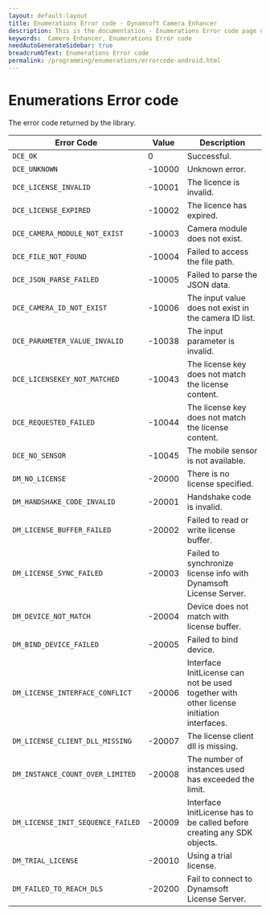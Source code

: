 ```yaml
---
layout: default-layout
title: Enumerations Error code - Dynamsoft Camera Enhancer
description: This is the documentation - Enumerations Error code page of Dynamsoft Camera Enhancer.
keywords:  Camera Enhancer, Enumerations Error code
needAutoGenerateSidebar: true
breadcrumbText: Enumerations Error code
permalink: /programming/enumerations/errorcode-android.html
---
```


# Enumerations Error code

The error code returned by the library.

| Error Code | Value | Description |
|------------|-------|-------------|
| `DCE_OK` | 0 | Successful. |
| `DCE_UNKNOWN` | -10000 | Unknown error. |
| `DCE_LICENSE_INVALID` | -10001 | The licence is invalid. |
| `DCE_LICENSE_EXPIRED` | -10002 | The licence has expired. |
| `DCE_CAMERA_MODULE_NOT_EXIST` | -10003 | Camera module does not exist. |
| `DCE_FILE_NOT_FOUND` | -10004 | Failed to access the file path. |
| `DCE_JSON_PARSE_FAILED` | -10005 | Failed to parse the JSON data. |
| `DCE_CAMERA_ID_NOT_EXIST` | -10006 | The input value does not exist in the camera ID list. |
| `DCE_PARAMETER_VALUE_INVALID` | -10038 | The input parameter is invalid. |
| `DCE_LICENSEKEY_NOT_MATCHED` | -10043 | The license key does not match the license content. |
| `DCE_REQUESTED_FAILED` | -10044 | The license key does not match the license content. |
| `DCE_NO_SENSOR` | -10045 | The mobile sensor is not available. |
| `DM_NO_LICENSE` | -20000 | There is no license specified. |
| `DM_HANDSHAKE_CODE_INVALID` | -20001 | Handshake code is invalid. |
| `DM_LICENSE_BUFFER_FAILED` | -20002 | Failed to read or write license buffer. |
| `DM_LICENSE_SYNC_FAILED` | -20003 | Failed to synchronize license info with Dynamsoft License Server. |
| `DM_DEVICE_NOT_MATCH` | -20004 | Device does not match with license buffer. |
| `DM_BIND_DEVICE_FAILED` | -20005 | Failed to bind device. |
| `DM_LICENSE_INTERFACE_CONFLICT` | -20006 | Interface InitLicense can not be used together with other license initiation interfaces. |
| `DM_LICENSE_CLIENT_DLL_MISSING` | -20007 | The license client dll is missing. |
| `DM_INSTANCE_COUNT_OVER_LIMITED` | -20008 | The number of instances used has exceeded the limit. |
| `DM_LICENSE_INIT_SEQUENCE_FAILED` | -20009 | Interface InitLicense has to be called before creating any SDK objects. |
| `DM_TRIAL_LICENSE` | -20010 | Using a trial license. |
| `DM_FAILED_TO_REACH_DLS` | -20200 | Fail to connect to Dynamsoft License Server. |
